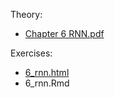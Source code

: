 Theory: 
  - [Chapter 6 RNN.pdf](https://github.com/JSchelldorfer/DeepLearningWithActuarialApplications/blob/master/6_rnn/Chapter%206%20RNN.pdf)

Exercises:
  - [6_rnn.html](https://htmlpreview.github.io/?https://github.com/JSchelldorfer/ActuarialDataScience/blob/master/6%20-%20Lee%20and%20Carter%20go%20Machine%20Learning%20Recurrent%20Neural%20Networks/CHEmort_rnn.html)
- 6_rnn.Rmd

